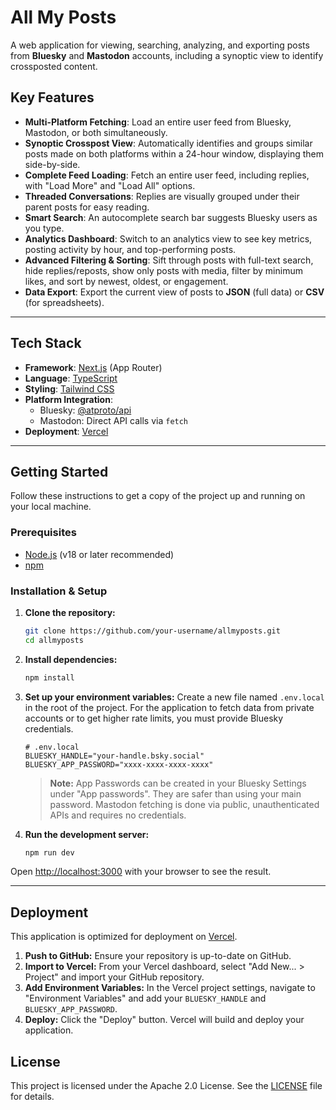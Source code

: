 # All My Posts

A web application for viewing, searching, analyzing, and exporting posts from **Bluesky** and **Mastodon** accounts, including a synoptic view to identify crossposted content.

## Key Features

  - **Multi-Platform Fetching**: Load an entire user feed from Bluesky, Mastodon, or both simultaneously.
  - **Synoptic Crosspost View**: Automatically identifies and groups similar posts made on both platforms within a 24-hour window, displaying them side-by-side.
  - **Complete Feed Loading**: Fetch an entire user feed, including replies, with "Load More" and "Load All" options.
  - **Threaded Conversations**: Replies are visually grouped under their parent posts for easy reading.
  - **Smart Search**: An autocomplete search bar suggests Bluesky users as you type.
  - **Analytics Dashboard**: Switch to an analytics view to see key metrics, posting activity by hour, and top-performing posts.
  - **Advanced Filtering & Sorting**: Sift through posts with full-text search, hide replies/reposts, show only posts with media, filter by minimum likes, and sort by newest, oldest, or engagement.
  - **Data Export**: Export the current view of posts to **JSON** (full data) or **CSV** (for spreadsheets).

-----

## Tech Stack

  - **Framework**: [Next.js](https://nextjs.org/) (App Router)
  - **Language**: [TypeScript](https://www.typescriptlang.org/)
  - **Styling**: [Tailwind CSS](https://tailwindcss.com/)
  - **Platform Integration**:
      - Bluesky: [@atproto/api](https://github.com/bluesky-social/atproto/tree/main/packages/api)
      - Mastodon: Direct API calls via `fetch`
  - **Deployment**: [Vercel](https://vercel.com/)

-----

## Getting Started

Follow these instructions to get a copy of the project up and running on your local machine.

### Prerequisites

  - [Node.js](https://nodejs.org/) (v18 or later recommended)
  - [npm](https://www.npmjs.com/)

### Installation & Setup

1.  **Clone the repository:**

    ```bash
    git clone https://github.com/your-username/allmyposts.git
    cd allmyposts
    ```

2.  **Install dependencies:**

    ```bash
    npm install
    ```

3.  **Set up your environment variables:**
    Create a new file named `.env.local` in the root of the project. For the application to fetch data from private accounts or to get higher rate limits, you must provide Bluesky credentials.

    ```
    # .env.local
    BLUESKY_HANDLE="your-handle.bsky.social"
    BLUESKY_APP_PASSWORD="xxxx-xxxx-xxxx-xxxx"
    ```

    > **Note:** App Passwords can be created in your Bluesky Settings under "App passwords". They are safer than using your main password. Mastodon fetching is done via public, unauthenticated APIs and requires no credentials.

4.  **Run the development server:**

    ```bash
    npm run dev
    ```

Open [http://localhost:3000](https://www.google.com/search?q=http://localhost:3000) with your browser to see the result.

-----

## Deployment

This application is optimized for deployment on [Vercel](https://vercel.com/).

1.  **Push to GitHub:** Ensure your repository is up-to-date on GitHub.
2.  **Import to Vercel:** From your Vercel dashboard, select "Add New... \> Project" and import your GitHub repository.
3.  **Add Environment Variables:** In the Vercel project settings, navigate to "Environment Variables" and add your `BLUESKY_HANDLE` and `BLUESKY_APP_PASSWORD`.
4.  **Deploy:** Click the "Deploy" button. Vercel will build and deploy your application.

## License

This project is licensed under the Apache 2.0 License. See the [LICENSE](https://www.apache.org/licenses/LICENSE-2.0) file for details.